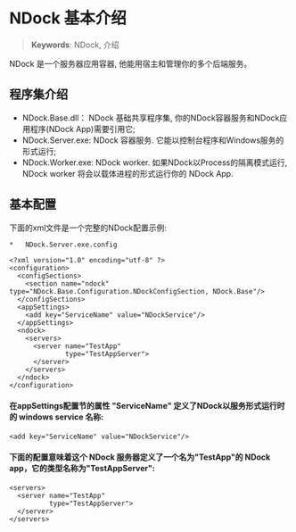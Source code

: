 # NDock 基本介绍

> __Keywords__: NDock, 介绍

NDock 是一个服务器应用容器, 他能用宿主和管理你的多个后端服务。


## 程序集介绍

* NDock.Base.dll： 		NDock 基础共享程序集, 你的NDock容器服务和NDock应用程序(NDock App)需要引用它;
* NDock.Server.exe: 	NDock 容器服务. 它能以控制台程序和Windows服务的形式运行;
* NDock.Worker.exe:		NDock worker. 如果NDock以Process的隔离模式运行, NDock worker 将会以载体进程的形式运行你的 NDock App.


## 基本配置

下面的xml文件是一个完整的NDock配置示例:

	*	NDock.Server.exe.config
	
	<?xml version="1.0" encoding="utf-8" ?>
	<configuration>
	  <configSections>
		<section name="ndock" type="NDock.Base.Configuration.NDockConfigSection, NDock.Base"/>
	  </configSections>
	  <appSettings>
		<add key="ServiceName" value="NDockService"/>
	  </appSettings>
	  <ndock>
		<servers>
		  <server name="TestApp"
				  type="TestAppServer">
		  </server>
		</servers>
	  </ndock>
	</configuration>
	

#### 在appSettings配置节的属性 "ServiceName" 定义了NDock以服务形式运行时的 windows service 名称:

	<add key="ServiceName" value="NDockService"/>

	
#### 下面的配置意味着这个 NDock 服务器定义了一个名为"TestApp"的 NDock app，它的类型名称为"TestAppServer":

	<servers>
	  <server name="TestApp"
			  type="TestAppServer">
	  </server>
	</servers>
	
